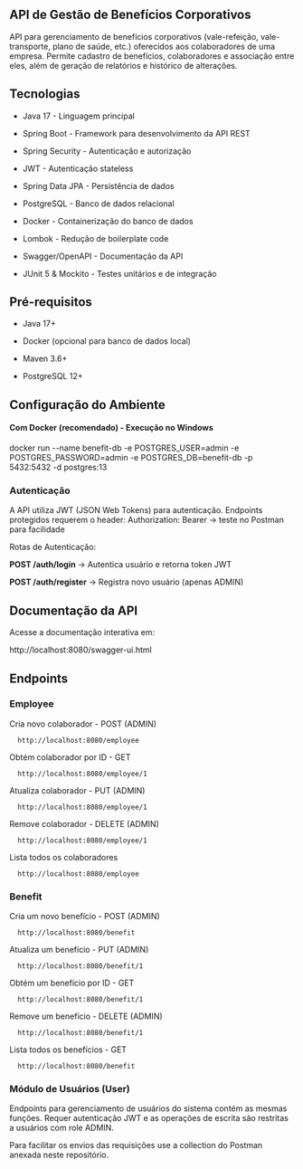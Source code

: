 
## API de Gestão de Benefícios Corporativos
API para gerenciamento de benefícios corporativos (vale-refeição, vale-transporte, plano de saúde, etc.) oferecidos aos colaboradores de uma empresa. Permite cadastro de benefícios, colaboradores e associação entre eles, além de geração de relatórios e histórico de alterações.
## Tecnologias

- Java 17 - Linguagem principal

- Spring Boot - Framework para desenvolvimento da API REST

- Spring Security - Autenticação e autorização

- JWT - Autenticação stateless

- Spring Data JPA - Persistência de dados

- PostgreSQL - Banco de dados relacional

- Docker - Containerização do banco de dados

- Lombok - Redução de boilerplate code

- Swagger/OpenAPI - Documentação da API

- JUnit 5 & Mockito - Testes unitários e de integração


## Pré-requisitos
- Java 17+

- Docker (opcional para banco de dados local)

- Maven 3.6+

- PostgreSQL 12+
## Configuração do Ambiente
#### Com Docker (recomendado) - Execução no Windows
docker run --name benefit-db -e POSTGRES_USER=admin -e POSTGRES_PASSWORD=admin -e POSTGRES_DB=benefit-db -p 5432:5432 -d postgres:13

### Autenticação
A API utiliza JWT (JSON Web Tokens) para autenticação. Endpoints protegidos requerem o header: Authorization: Bearer <token>  -> teste no Postman para facilidade

Rotas de Autenticação: 

**POST /auth/login** -> Autentica usuário e retorna token JWT

**POST /auth/register** -> Registra novo usuário (apenas ADMIN)
## Documentação da API
Acesse a documentação interativa em:

http://localhost:8080/swagger-ui.html


## Endpoints

### Employee

Cria novo colaborador - POST (ADMIN)
```http
  http://localhost:8080/employee
```
Obtém colaborador por ID - GET
```http
  http://localhost:8080/employee/1 
```
Atualiza colaborador - PUT (ADMIN)
```http
  http://localhost:8080/employee/1
```
Remove colaborador - DELETE (ADMIN)
```http
  http://localhost:8080/employee/1
```
Lista todos os colaboradores
```http
  http://localhost:8080/employee
```

### Benefit 

Cria um novo benefício - POST (ADMIN)
```http
  http://localhost:8080/benefit
```
Atualiza um benefício - PUT (ADMIN)
```http
  http://localhost:8080/benefit/1
```
Obtém um benefício por ID - GET
```http
  http://localhost:8080/benefit/1
```
Remove um benefício - DELETE (ADMIN)
```http
  http://localhost:8080/benefit/1
```
Lista todos os benefícios - GET
```http
  http://localhost:8080/benefit
```
### Módulo de Usuários (User)
Endpoints para gerenciamento de usuários do sistema contém as mesmas funções. Requer autenticação JWT e as operações de escrita são restritas a usuários com role ADMIN.

Para facilitar os envios das requisições use a collection do Postman anexada neste repositório.

